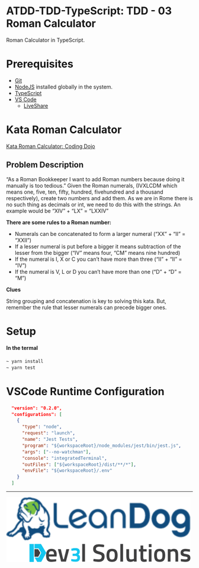 # ATDD-TDD-TypeScript: TDD - 03 Roman Calculator

Roman Calculator in TypeScript.

# Prerequisites

- [Git](https://github.com/)
- [NodeJS](https://nodejs.org/en/download/) installed globally in the system.
- [TypeScript](https://www.typescriptlang.org/)
- [VS Code](https://code.visualstudio.com/)
  - [LiveShare](https://code.visualstudio.com/learn/collaboration/live-share)

# Kata Roman Calculator

[Kata Roman Calculator: Coding Dojo](https://codingdojo.org/kata/RomanCalculator/)

## Problem Description

“As a Roman Bookkeeper I want to add Roman numbers because doing it manually is too tedious.” Given the Roman numerals, (IVXLCDM which means one, five, ten, fifty, hundred, fivehundred and a thousand respectively), create two numbers and add them. As we are in Rome there is no such thing as decimals or int, we need to do this with the strings. An example would be “XIV” + “LX” = “LXXIV”

**There are some rules to a Roman number:**

- Numerals can be concatenated to form a larger numeral (“XX” + “II” = “XXII”)
- If a lesser numeral is put before a bigger it means subtraction of the lesser from the bigger (“IV” means four, “CM” means nine hundred)
- If the numeral is I, X or C you can’t have more than three (“II” + “II” = “IV”)
- If the numeral is V, L or D you can’t have more than one (“D” + “D” = “M”)

**Clues**

String grouping and concatenation is key to solving this kata. But, remember the rule that lesser numerals can precede bigger ones.

# Setup

#### In the termal

```bash
~ yarn install
~ yarn test
```

# VSCode Runtime Configuration

```json
  "version": "0.2.0",
  "configurations": [
    {
      "type": "node",
      "request": "launch",
      "name": "Jest Tests",
      "program": "${workspaceRoot}/node_modules/jest/bin/jest.js",
      "args": ["--no-watchman"],
      "console": "integratedTerminal",
      "outFiles": ["${workspaceRoot}/dist/**/*"],
      "envFile": "${workspaceRoot}/.env"
    }
  ]
```

---

![](/assets/dev3l-solutions-logo-lean-dog.png)
